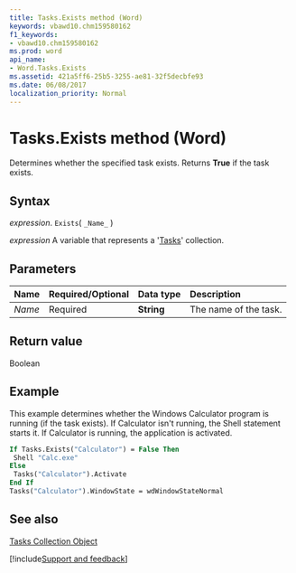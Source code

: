```yaml
---
title: Tasks.Exists method (Word)
keywords: vbawd10.chm159580162
f1_keywords:
- vbawd10.chm159580162
ms.prod: word
api_name:
- Word.Tasks.Exists
ms.assetid: 421a5ff6-25b5-3255-ae81-32f5decbfe93
ms.date: 06/08/2017
localization_priority: Normal
---
```



# Tasks.Exists method (Word)

Determines whether the specified task exists. Returns  **True** if the task exists.


## Syntax

_expression_. `Exists`( `_Name_` )

_expression_ A variable that represents a '[Tasks](Word.tasks.md)' collection.


## Parameters



|Name|Required/Optional|Data type|Description|
|:-----|:-----|:-----|:-----|
| _Name_|Required| **String**|The name of the task.|

## Return value

Boolean


## Example

This example determines whether the Windows Calculator program is running (if the task exists). If Calculator isn't running, the Shell statement starts it. If Calculator is running, the application is activated.


```vb
If Tasks.Exists("Calculator") = False Then 
 Shell "Calc.exe" 
Else 
 Tasks("Calculator").Activate 
End If 
Tasks("Calculator").WindowState = wdWindowStateNormal
```


## See also


[Tasks Collection Object](Word.tasks.md)

[!include[Support and feedback](~/includes/feedback-boilerplate.md)]